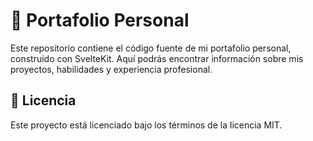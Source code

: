 # 🌟 Portafolio Personal

Este repositorio contiene el código fuente de mi portafolio personal, construido con SvelteKit. Aquí podrás encontrar información sobre mis proyectos, habilidades y experiencia profesional.

## 📜 Licencia

Este proyecto está licenciado bajo los términos de la licencia MIT.
